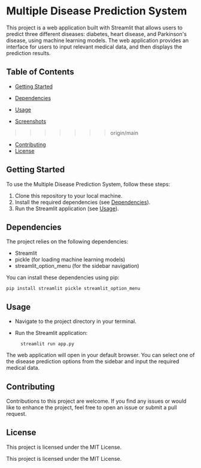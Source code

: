 # Multiple Disease Prediction System

This project is a web application built with Streamlit that allows users to predict three different diseases: diabetes, heart disease, and Parkinson's disease, using machine learning models. The web application provides an interface for users to input relevant medical data, and then displays the prediction results.

## Table of Contents

- [Getting Started](#getting-started)
- [Dependencies](#dependencies)
- [Usage](#usage)

- [Screenshots](#screenshots)

>>>>>>> origin/main
- [Contributing](#contributing)
- [License](#license)

## Getting Started

To use the Multiple Disease Prediction System, follow these steps:

1. Clone this repository to your local machine.
2. Install the required dependencies (see [Dependencies](#dependencies)).
3. Run the Streamlit application (see [Usage](#usage)).

## Dependencies

The project relies on the following dependencies:

- Streamlit
- pickle (for loading machine learning models)
- streamlit_option_menu (for the sidebar navigation)

You can install these dependencies using pip:

    pip install streamlit pickle streamlit_option_menu

## Usage
- Navigate to the project directory in your terminal.
- Run the Streamlit application:

        streamlit run app.py
The web application will open in your default browser. You can select one of the disease prediction options from the sidebar and input the required medical data.

## Contributing
Contributions to this project are welcome. If you find any issues or would like to enhance the project, feel free to open an issue or submit a pull request.

## License
This project is licensed under the MIT License.

This project is licensed under the MIT License.


